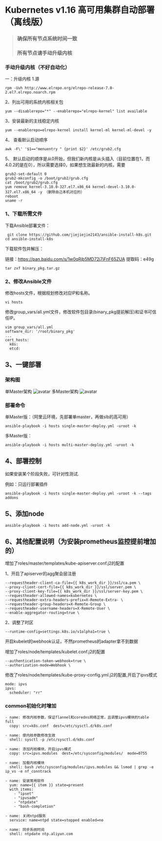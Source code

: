 # Kubernetes v1.16 高可用集群自动部署（离线版）
>### 确保所有节点系统时间一致
>### 所有节点请手动升级内核
### 手动升级内核（不好自动化）
一：升级内核
1.源

```
rpm -Uvh http://www.elrepo.org/elrepo-release-7.0-2.el7.elrepo.noarch.rpm
```
2、列出可用的系统内核相关包
```
yum --disablerepo="*" --enablerepo="elrepo-kernel" list available
```
3、安装最新的主线稳定内核
```
yum --enablerepo=elrepo-kernel install kernel-ml kernel-ml-devel -y
```
4、 查看默认启动顺序
```
awk -F\' '$1=="menuentry " {print $2}' /etc/grub2.cfg
```
5、 默认启动的顺序是从0开始，但我们新内核是从头插入（目前位置在1，而4.0.2的是在0），所以需要选择0，如果想生效最新的内核，需要
```
grub2-set-default 0
grub2-mkconfig -o /boot/grub2/grub.cfg
cat /boot/grub2/grub.cfg
yum remove kernel-3.10.0-327.el7.x86_64 kernel-devel-3.10.0-327.el7.x86_64 -y （删除自己本机对应的）
reboot
uname -r
```
### 1、下载所需文件

下载Ansible部署文件：

```
 git clone https://github.com/jiejiejie2143/ansible-install-k8s.git
cd ansible-install-k8s
```

下载软件包并解压：

链接：https://pan.baidu.com/s/1w0qRjb5MD72j7jFnF65ZUA 
提取码：e49g
```
tar zxf binary_pkg.tar.gz
```
### 2、修改Ansible文件

修改hosts文件，根据规划修改对应IP和名称。

```
vi hosts
```
修改group_vars/all.yml文件，修改软件包目录(binary_pkg提前解压)和证书可信任IP。

```
vim group_vars/all.yml
software_dir: '/root/binary_pkg'
...
cert_hosts:
  k8s:
  etcd:
```
## 3、一键部署
### 架构图
单Master架构
![avatar](https://github.com/lizhenliang/ansible-install-k8s/blob/master/single-master.jpg)
多Master架构
![avatar](https://github.com/lizhenliang/ansible-install-k8s/blob/master/multi-master.jpg)
### 部署命令
单Master版：（阿里云环境，先部署单master，再做slb的高可用）
```
ansible-playbook -i hosts single-master-deploy.yml -uroot -k
```
多Master版：
```
ansible-playbook -i hosts multi-master-deploy.yml -uroot -k
```

## 4、部署控制
如果安装某个阶段失败，可针对性测试.

例如：只运行部署插件
```
ansible-playbook -i hosts single-master-deploy.yml -uroot -k --tags addons
```
## 5、添加node
```
ansible-playbook -i hosts add-node.yml -uroot -k 
```

## 6、其他配置说明（为安装prometheus监控提前增加的）
增加了roles/master/templates/kube-apiserver.conf.j2的配置

1、开启了apiserver的agg聚会层注册
```
--requestheader-client-ca-file={{ k8s_work_dir }}/ssl/ca.pem \
--proxy-client-cert-file={{ k8s_work_dir }}/ssl/server.pem \
--proxy-client-key-file={{ k8s_work_dir }}/ssl/server-key.pem \
--requestheader-allowed-names=kubernetes \
--requestheader-extra-headers-prefix=X-Remote-Extra- \
--requestheader-group-headers=X-Remote-Group \
--requestheader-username-headers=X-Remote-User \
--enable-aggregator-routing=true \
```
2、调整了时区
```
--runtime-config=settings.k8s.io/v1alpha1=true \
```

开启kubelet的webhook认证，不然prometheus的adapter拿不到数据

增加了roles/node/templates/kubelet.conf.j2的配置
```
--authentication-token-webhook=true \
--authorization-mode=Webhook \
```
修改了roles/node/templates/kube-proxy-config.yml.j2的配置,开启了ipvs模式
```
mode: ipvs
ipvs:
  scheduler: "rr"
```
### common初始化时增加
```
- name: 修改内核参数，保证flannel和coredns网络正常，且调整ipvs模块的table full
  copy: src=k8s.conf  dest=/etc/sysctl.d/k8s.conf

- name: 使内核参数修改生效
  shell: sysctl -p /etc/sysctl.d/k8s.conf

- name: 添加内核模块，开启ipvs模式
  copy: src=ipvs.modules  dest=/etc/sysconfig/modules/  mode=0755

- name: 加载内核模块
  shell: bash /etc/sysconfig/modules/ipvs.modules && lsmod | grep -e ip_vs -e nf_conntrack

- name: 安装常用软件
  yum: name={{ item }} state=present
  with_items:
    - "ipset"
    - "ipvsadm"
    - "ntpdate"
    - "bash-completion"

- name: 关闭ntpd服务
  service: name=ntpd state=stopped enabled=no

- name: 同步系统时间
  shell: ntpdate ntp.aliyun.com
```
